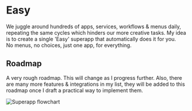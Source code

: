 # Easy

We juggle around hundreds of apps, services, workflows & menus daily, repeating the same cycles which hinders our more creative tasks. My idea is to create a single 'Easy' superapp that automatically does it for you. <br>
No menus, no choices, just one app, for everything.

## Roadmap

A very rough roadmap. This will change as I progress further. Also, there are many more features & integrations in my list, they will be added to this roadmap once I draft a practical way to implement them.

![Superapp flowchart](https://github.com/user-attachments/assets/6fd4ef25-4304-4edf-8708-2b55ee5414be)

